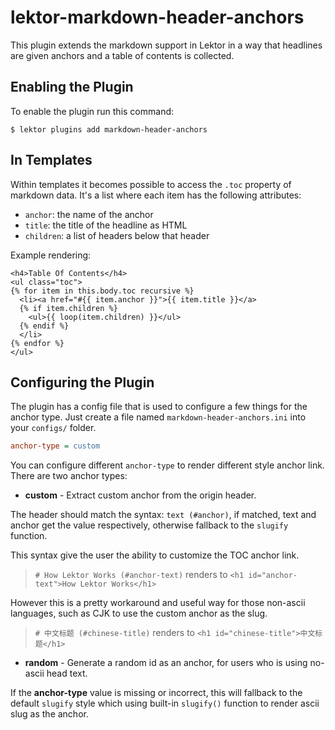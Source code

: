 # lektor-markdown-header-anchors

This plugin extends the markdown support in Lektor in a way that headlines
are given anchors and a table of contents is collected.

## Enabling the Plugin

To enable the plugin run this command:

```shell
$ lektor plugins add markdown-header-anchors
```

## In Templates

Within templates it becomes possible to access the `.toc` property of
markdown data.  It's a list where each item has the following attributes:

* `anchor`: the name of the anchor
* `title`: the title of the headline as HTML
* `children`: a list of headers below that header

Example rendering:

```jinja
<h4>Table Of Contents</h4>
<ul class="toc">
{% for item in this.body.toc recursive %}
  <li><a href="#{{ item.anchor }}">{{ item.title }}</a>
  {% if item.children %}
    <ul>{{ loop(item.children) }}</ul>
  {% endif %}
  </li>
{% endfor %}
</ul>
```

## Configuring the Plugin

The plugin has a config file that is used to configure a few things 
for the anchor type. Just create a file named `markdown-header-anchors.ini`
into your `configs/` folder.

```ini
anchor-type = custom
``` 

You can configure different `anchor-type` to render different style anchor link.
There are two anchor types:

- **custom** - Extract custom anchor from the origin header.

The header should match the syntax: `text (#anchor)`, if matched, text and anchor 
get the value respectively, otherwise fallback to the `slugify` function.

This syntax give the user the ability to customize the TOC anchor link.

>`# How Lektor Works (#anchor-text)` renders to `<h1 id="anchor-text">How Lektor Works</h1>`

However this is a pretty workaround and useful way for those non-ascii languages, 
such as CJK to use the custom anchor as the slug.

> `# 中文标题 (#chinese-title)` renders to `<h1 id="chinese-title">中文标题</h1>`

- **random** - Generate a random id as an anchor, for users who is using no-ascii head text.

If the **anchor-type** value is missing or incorrect, this will fallback to 
the default `slugify` style which using built-in `slugify()` function 
to render ascii slug as the anchor.